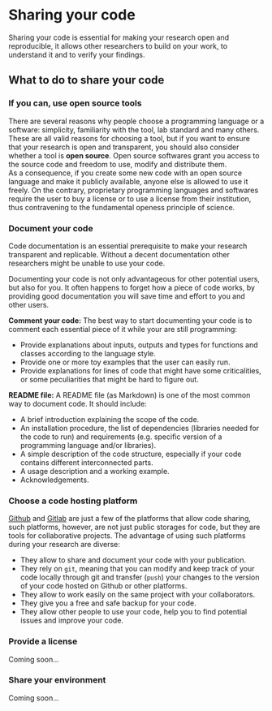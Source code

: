 # Sharing your code

Sharing your code is essential for making your research open and reproducible, it allows other researchers to build on your work, to understand it and to verify your findings.

## What to do to share your code

### If you can, use open source tools

There are several reasons why people choose a programming language or a software: simplicity, familiarity with the tool, lab standard and many others. These are all valid reasons for choosing a tool, but if you want to ensure that your research is open and transparent, you should also consider whether a tool is **open source**. 
Open source softwares grant you access to the source code and freedom to use, modify and distribute them.  
As a consequence, if you create some new code with an open source language and make it publicly available, anyone else is allowed to use it freely. On the contrary, proprietary programming languages and softwares require the user to buy a license or to use a license from their institution, thus contravening to the fundamental openess principle of science.

### Document your code

Code documentation is an essential prerequisite to make your research transparent and replicable. Without a decent documentation other researchers might be unable to use your code.

Documenting your code is not only advantageous for other potential users, but also for you. It often happens to forget how a piece of code works, by providing good documentation you will save time and effort to you and other users. 

**Comment your code:** The best way to start documenting your code is to comment each essential piece of it while your are still programming:

- Provide explanations about inputs, outputs and types for functions and classes according to the language style.
- Provide one or more toy examples that the user can easily run.
- Provide explanations for lines of code that might have some criticalities, or some peculiarities that might be hard to figure out.

**README file:** A README file (as Markdown) is one of the most common way to document code. It should include:

- A brief introduction explaining the scope of the code.
- An installation procedure, the list of dependencies (libraries needed for the code to run) and requirements (e.g. specific version of a programming language and/or libraries).
- A simple description of the code structure, especially if your code contains different interconnected parts.
- A usage description and a working example.
- Acknowledgements.

### Choose a code hosting platform 

[Github](https://github.com/) and [Gitlab](https://gitlab.com/gitlab-org/gitlab) are just a few of the platforms that allow code sharing, such platforms, however, are not just public storages for code, but they are tools for collaborative projects. The advantage of using such platforms during your research are diverse:

- They allow to share and document your code with your publication.
- They rely on `git`, meaning that you can modify and keep track of your code locally through git and transfer (`push`) your changes to the version of your code hosted on Github or other platforms.
- They allow to work easily on the same project with your collaborators.
- They give you a free and safe backup for your code.
- They allow other people to use your code, help you to find potential issues and improve your code.

### Provide a license

Coming soon...

### Share your environment

Coming soon...

